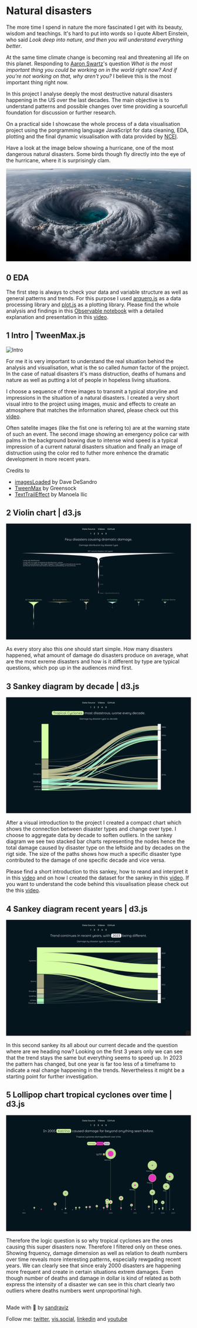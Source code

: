 # Natural disasters 

The more time I spend in nature the more fascinated I get with its beauty, wisdom and teachings. It's hard to put into words so I quote Albert Einstein, who said *Look deep into nature, and then you will understand everything better*. 

At the same time climate change is becoming real and threatening all life on this planet. Responding to [Aaron Swartz](https://en.wikipedia.org/wiki/Aaron_Swartz)'s question *What is the most important thing you could be working on in the world right now? And if you're not working on that, why aren't you?* I believe this is the most important thing right now.  

In this project I analyse deeply the most destructive natural disasters happening in the US over the last decades. The main objective is to understand patterns and possible changes over time providing a sourcefull foundation for discussion or further research. 

On a practical side I showcase the whole process of a data visualisation project using the porgramming language JavaScript for data cleaning, EDA, plotting and the final dynamic visualisation with data provided by [NCEI](https://www.ncei.noaa.gov/access/billions/events/US/1980-2023?disasters[]=all-disasters). 

Have a look at the image below showing a hurricane, one of the most dangerous natural disasters. Some birds though fly directly into the eye of the hurricane, where it is surprisingly clam. 

![One of nature's biggest force: hurricanes](img/hurricane.png)

## 0 EDA

The first step is always to check your data and variable structure as well as general patterns and trends. For this purpose I used [arquero.js](https://uwdata.github.io/arquero/) as a data processing library and [plot.js](https://observablehq.com/plot/) as a plotting library. Please find the whole analysis and findings in this [Observable notebook](https://observablehq.com/@sandraviz/billion-dollar-disasters-arquero-js-plot-js?collection=@sandraviz/billion-dollar-disaster) with a detailed explanation and presentation in this [video](https://www.youtube.com/watch?v=FaoWCGo88ks).

 ## 1 Intro | TweenMax.js

![Intro](img/1A.png)

For me it is very important to understand the real situation behind the analysis and visualisation, what is the so called *human* factor of the project. In the case of natual disasters it's mass distruction, deaths of humans and nature as well as putting a lot of people in hopeless living situations. 

I choose a sequence of three images to transmit a typical storyline and impressions in the situation of a natural disasters. I created a very short visual intro to the project using images, music and effects to create an atmosphere that matches the information shared, please check out this [video](https://www.youtube.com/watch?v=vxkJkISGWGM). 

Often satelite images (like the fist one is refering to) are at the warning state of such an event. The second image showing an emergency police car with palms in the background bowing due to intense wind speed is a typical impression of a current natural disasters situation and finally an image of distruction using the color red to futher more enhence the dramatic development in more recent years. 

Credits to 
- [imagesLoaded](https://imagesloaded.desandro.com/) by Dave DeSandro
- [TweenMax](https://greensock.com/tweenmax) by Greensock
- [TextTrailEffect](https://github.com/codrops/TextTrailEffect) by Manoela Ilic

 ## 2 Violin chart | d3.js 

![Violin chart](img/2A.png)

As every story also this one should start simple. How many disasters happened, what amount of damage do disasters produce on average, what are the most exreme disasters and how is it different by type are typical questions, which pop up in the audiences mind first. 


 ## 3 Sankey diagram by decade | d3.js 

![Sankey chart1](img/3A.png)

After a visual introduction to the project I created a compact chart which shows the connection between disaster types and change over type. I choose to aggregate data by decade to soften outliers. In the sankey diagram we see two stacked bar charts representing the nodes hence the total damage caused by disaster type on the leftside and by decades on the rigt side. The size of the paths shows how much a specific disaster type contributed to the damage of one specific decade and vice versa. 
 
 Please find a short introduction to this sankey, how to reand and interpret it in this [video](https://www.youtube.com/watch?v=iPAET_ZtVxI) and on how I created the dataset for the sankey in this [video](https://www.youtube.com/watch?v=kFycJtlujEs). If you want to understand the code behind this visualisation please check out the this [video](https://www.youtube.com/watch?v=VV39xSZAJ6c).

 ## 4 Sankey diagram recent years | d3.js 

![Sankey chart 2](img/4A.png)

 In this second sankey its all about our current decade and the question where are we heading now? Looking on the first 3 years only we can see that the trend stays the same but everything seems to speed up. In 2023 the pattern has changed, but one year is far too less of a timeframe to indicate a real change happening in the trends. Nevertheless it might be a starting point for further investigation. 

 ## 5 Lollipop chart tropical cyclones over time | d3.js

 ![Lollipop chart](img/5A.png)

Therefore the logic question is so why tropical cyclones are the ones causing this super disasters now. Therefore I filtered only on these ones. Showing frquency, damage dimension as well as relation to death numbers over time reveals more interesting patterns, especially rewgading recent years. We can clearly see that since eraly 2000 disasters are happening more frequent and create in certain situations extrem damages. Even though number of deaths and damage in dollar is kind of related as both express the intensity of a disaster we can see in this chart clearly two outliers where deaths numbers went unproportinal high. 

##

Made with :green_heart:  by [sandraviz](https://www.sandraviz.com/)

Follow me: [twitter](https://twitter.com/SandraCrypto), [vis.social](https://vis.social/@sb_42), [linkedin](https://www.linkedin.com/in/sandradataviz/) and  [youtube](https://www.youtube.com/@sandraviz3403)









 
 

 






